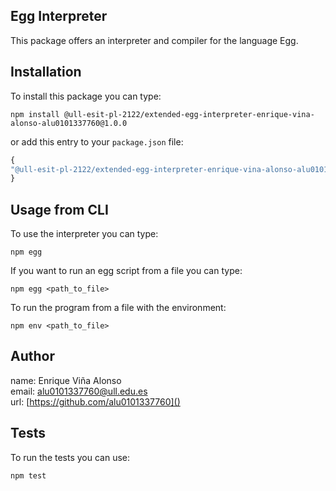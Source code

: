 ## Egg Interpreter

This package offers an interpreter and compiler for the language Egg.


## Installation
To install this package you can type:
```
npm install @ull-esit-pl-2122/extended-egg-interpreter-enrique-vina-alonso-alu0101337760@1.0.0
```

or add this entry to your `package.json` file:

```javascript
{
"@ull-esit-pl-2122/extended-egg-interpreter-enrique-vina-alonso-alu0101337760": "1.0.0"
}
```

## Usage from CLI

To use the interpreter you can type:

```shell
npm egg 
```

If you want to run an egg script from a file you can type:

```shell
npm egg <path_to_file>
```

To run the program from a file with the environment:

```shell
npm env <path_to_file>
```

## Author

name: Enrique Viña Alonso\
email: alu0101337760@ull.edu.es\
url: [https://github.com/alu0101337760]()

## Tests

To run the tests you can use:

    npm test


